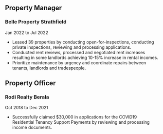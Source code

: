 ## Property Manager

### Belle Property Strathfield

Jan 2022 to Jul 2022

- Leased 39 properties by conducting open-for-inspections, conducting
  private inspections, reviewing and processing applications.
- Conducted rent reviews, processed and negotiated rent increases
  resulting in some landlords achieving 10-15% increase in rental incomes.
- Prioritize maintenance by urgency and coordinate repairs between
  tenants, landlords and tradespeople.

## Property Officer

### Rodi Realty Berala

Oct 2018 to Dec 2021

- Successfully claimed $30,000 in applications for the COVID19
  Residential Tenancy Support Payments by reviewing and processing
  income documents.
